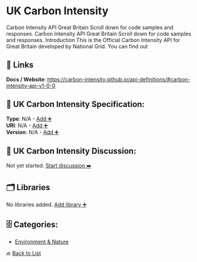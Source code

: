 # UK Carbon Intensity

Carbon Intensity API Great Britain Scroll down for code samples and responses. Carbon Intensity API Great Britain Scroll down for code samples and responses. Introduction This is the Official Carbon Intensity API for Great Britain developed by National Grid. You can find out

##  🔗 Links
**Docs / Website**: https://carbon-intensity.github.io/api-definitions/#carbon-intensity-api-v1-0-0

## 🧬 UK Carbon Intensity Specification:
**Type**: N/A - [Add ➕](https://github.com/apis-list/apis-list/edit/main/apis.yaml#L20672)  
**URI**: N/A - [Add ➕](https://github.com/apis-list/apis-list/edit/main/apis.yaml#L20672)  
**Version**: N/A - [Add ➕](https://github.com/apis-list/apis-list/edit/main/apis.yaml#L20672)

## 💬 UK Carbon Intensity Discussion:
Not yet started. [Start discussion ➡️](https://github.com/apis-list/apis-list/discussions/new)

## 🗂️ Libraries

No libraries added. [Add library ➕](https://github.com/apis-list/apis-list/edit/main/apis.yaml#L20672)    


## 🗄️ Categories:
- [Environment & Nature](https://github.com/apis-list/apis-list#environment--nature-)

🔙  [Back to List](https://github.com/apis-list/apis-list)
